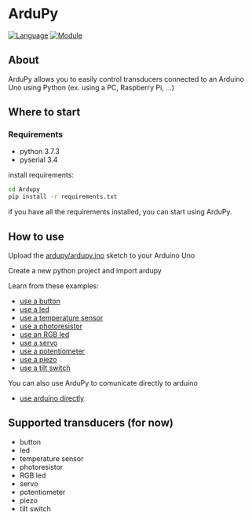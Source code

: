 # ArduPy

[![Language](https://img.shields.io/badge/language-python-blue.svg?style=flat)](https://www.python.org/)
[![Module](https://img.shields.io/badge/module-pyserial-brightgreen.svg?style=flat)](https://pythonhosted.org/pyserial/)

## About

ArduPy allows you to easily control transducers connected to an Arduino Uno using Python (ex. using a PC, Raspberry Pi, ...)

## Where to start

### Requirements

- python 3.7.3
- pyserial 3.4

install requirements:

```bash
cd Ardupy
pip install -r requirements.txt
```

if you have all the requirements installed, you can start using ArduPy.

## How to use

Upload the [ardupy/ardupy.ino](https://github.com/dbarattini/Ardupy/blob/master/ardupy/ardupy.ino) sketch to your Arduino Uno

Create a new python project and import ardupy

Learn from these examples:

- [use a button](https://github.com/dbarattini/Ardupy/blob/master/examples/button.py)
- [use a led](https://github.com/dbarattini/Ardupy/blob/master/examples/led.py)
- [use a temperature sensor](https://github.com/dbarattini/Ardupy/blob/master/examples/temperature_sensor.py)
- [use a photoresistor](https://github.com/dbarattini/Ardupy/blob/master/examples/photoresistor.py)
- [use an RGB led](https://github.com/dbarattini/Ardupy/blob/master/examples/led_rgb.py)
- [use a servo](https://github.com/dbarattini/ArduPy/blob/master/examples/servo.py)
- [use a potentiometer](https://github.com/dbarattini/ArduPy/blob/master/examples/potentiometer.py)
- [use a piezo](https://github.com/dbarattini/ArduPy/blob/master/examples/piezo.py)
- [use a tilt switch]()

You can also use ArduPy to comunicate directly to arduino

- [use arduino directly](https://github.com/dbarattini/ArduPy/blob/master/examples/arduino.py)

## Supported transducers (for now)

- button
- led
- temperature sensor
- photoresistor
- RGB led
- servo
- potentiometer
- piezo
- tilt switch
